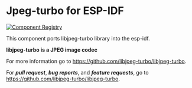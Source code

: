 # Jpeg-turbo for ESP-IDF

[![Component Registry](https://components.espressif.com/components/espressif/libjpeg-turbo/badge.svg)](https://components.espressif.com/components/espressif/libjpeg-turbo)

This component ports libjpeg-turbo library into the esp-idf.

**libjpeg-turbo is a JPEG image codec**

For more information go to https://github.com/libjpeg-turbo/libjpeg-turbo.

For ***pull request***, ***bug reports***, and ***feature requests***, go to https://github.com/libjpeg-turbo/libjpeg-turbo.

